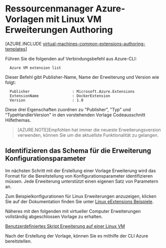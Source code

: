<properties
   pageTitle="Vorlagen mit Linux VM Erweiterungen Authoring | Microsoft Azure"
   description="Erfahren Sie mehr über die Erstellung von Azure Ressourcenmanager Vorlagen mit der Erweiterung für Linux virtuellen Computern"
   services="virtual-machines-linux"
   documentationCenter=""
   authors="kundanap"
   manager="timlt"
   editor=""
   tags="azure-resource-manager"/>

<tags
   ms.service="virtual-machines-linux"
   ms.devlang="na"
   ms.topic="article"
   ms.tgt_pltfrm="vm-linux"
   ms.workload="infrastructure-services"
   ms.date="03/29/2016"
   ms.author="kundanap"/>

# <a name="authoring-azure-resource-manager-templates-with-linux-vm-extensions"></a>Ressourcenmanager Azure-Vorlagen mit Linux VM Erweiterungen Authoring

[AZURE.INCLUDE [virtual-machines-common-extensions-authoring-templates](../../includes/virtual-machines-common-extensions-authoring-templates.md)]

Führen Sie die folgenden auf Verbindungsbefehl aus Azure-CLI:

      Azure VM extension list

Dieser Befehl gibt Publisher-Name, Name der Erweiterung und Version wie folgt:

      Publisher                   : Microsoft.Azure.Extensions  
      ExtensionName               : DockerExtension
      Version                     : 1.0

Diese drei Eigenschaften zuordnen zu "Publisher", "Typ" und "TypeHandlerVersion" in den vorstehenden Vorlage Codeausschnitt Hilfethemas.

>[AZURE.NOTE]Empfohlen hat immer die neueste Erweiterungsversion verwenden, können Sie um die aktuellste Funktionalität zu gelangen.

## <a name="identifying-the-schema-for-the-extension-configuration-parameters"></a>Identifizieren das Schema für die Erweiterung Konfigurationsparameter

Im nächsten Schritt mit der Erstellung einer Vorlage Erweiterung wird das Format für die Bereitstellung von Konfigurationsparameter identifizieren müssen. Jede Erweiterung unterstützt einen eigenen Satz von Parametern an.

Zum Beispielkonfigurationen für Linux Erweiterungen anzuzeigen, klicken Sie auf der Dokumentation finden Sie unter [Linux eExtensions Beispiele](virtual-machines-linux-extensions-configuration-samples.md).

Näheres mit den folgenden mit virtueller Computer Erweiterungen vollständig abgeschlossen Vorlage zu erhalten.

[Benutzerdefiniertes Skript Erweiterung auf einer Linux VM](https://github.com/Azure/azure-quickstart-templates/blob/b1908e74259da56a92800cace97350af1f1fc32b/mongodb-on-ubuntu/azuredeploy.json/)

Nach der Erstellung der Vorlage, können Sie es mithilfe der CLI Azure bereitstellen.
